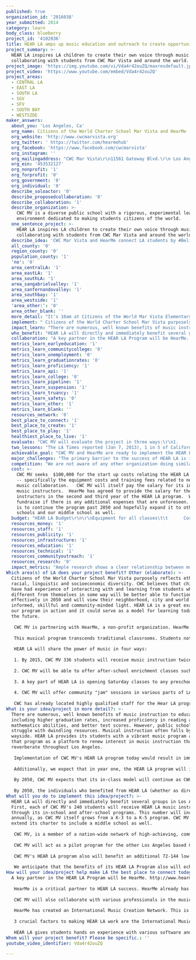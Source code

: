 ```yaml
---
published: true
organization_id: '2016038'
year_submitted: 2014
category: learn
body_class: blueberry
project_id: '4102036'
title: HEAR LA amps up music education and outreach to create opportunity for LA kids
project_summary: >-
  HEAR LA inspires LA children to create their own voice through music by
  collaborating with students from CWC Mar Vista and around the world.
project_image: 'https://img.youtube.com/vi/Vda4r42ouZQ/maxresdefault.jpg'
project_video: 'https://www.youtube.com/embed/Vda4r42ouZQ'
project_areas:
  - CENTRAL LA
  - EAST LA
  - SOUTH LA
  - SGV
  - SFV
  - SOUTH BAY
  - WESTSIDE
maker_answers:
  about_you: 'Los Angeles, Ca'
  org_name: Citizens of the World Charter School Mar Vista and HearMe
  org_website: 'http://www.cwcmarvista.org'
  org_twitter: ' https://twitter.com/hearmehub'
  org_facebook: 'https://www.facebook.com/cwcmarvista'
  org_instagram: ''
  org_mailingaddress: "CWC Mar Vista\r\n11561 Gateway Blvd.\r\n Los Angeles, CA  90064"
  org_ein: '453532127'
  org_nonprofit: '1'
  org_forprofit: '0'
  org_government: '0'
  org_individual: '0'
  describe_soloactor: '0'
  describe_proposedcollaboration: '0'
  describe_collaboration: '1'
  describe_organization: >-
    CWC MV is a diverse public school with a rigorous, experimental learning
    environment dedicated to making students citizens of the world.
  one_sentence_project: >-
    HEAR LA inspires LA children to create their own voice through music by
    collaborating with students from CWC Mar Vista and around the world.
  describe_idea: 'CWC Mar Vista and HearMe connect LA students by #BelieveInThePowerOfMusic'
  all_county: '0'
  region_county: '0'
  population_county: '1'
  'no': '0'
  area_centralLA: '1'
  area_eastLA: '1'
  area_southLA: '1'
  area_sangabrielvalley: '1'
  area_sanfernandovalley: '1'
  area_southbay: '1'
  area_westside: '1'
  'area_other:': '0'
  area_other_blank: ''
  more_detail: "It’s 10am at Citizens of the World Mar Vista Elementary School (CWC MV) and a group of first graders in their HEAR LA hub study music and are inspired.  They create their own unique piece…. \r\n\r\nVia the network they are joined with a fourth grader from Silverlake…\r\n\r\nthat features a solo from a violinist in Iraq….\r\n\r\nthat’s being produced by a brother/sister team who live in a homeless shelter in New York City.\r\n\r\nHEAR LA offers music to students in-class, afterschool and free weekend instruction, targeting low-income children.  Students will simultaneously learn about music and different cultures as they create, record, and collaborate with students at other schools and youth centers throughout the city, the country, and the world. \r\n"
  implement: " Citizens of the World Charter School Mar Vista purposely reflects ethnic, racial, linguistic and socioeconomic diversity.  CWC believes that children who have had experience of interacting with and learning from students who are different from themselves in some way will be better able to function effectively in 2050 and will view their neighborhood, city and world in a more informed, skillful and community-minded light.  HEAR LA is a great example of our program in action and it could serve as a model for learning today and in the future. \r\n\r\nCWC MV is partnering with HearMe, a non-profit organization.  HearMe’s mission is to develop a powerful international community connecting young people, giving preference to disadvantaged youth, through music creation, recording and production. \r\n\r\nThis musical program transcends traditional classrooms.  Students not only learn to play, but to express themselves in new and creative ways as they are inspired through their collaboration with other Los Angeles and global students. \r\n\r\nHEAR LA will share the power of music in four ways: \r\n\r\n1. By 2015, CWC MV 336 students will receive music instruction twice weekly in class instruction.\r\n \r\n2. CWC MV will be able to offer after-school enrichment classes such as a concert wind instrument band or songwriting.\r\n\r\n3. A key part of HEAR LA is opening Saturday classes to any preschool or elementary age student in Los Angeles who qualifies for free or reduced lunch.  CWC MV, in partnership with HEARME, already has promotional materials and an outreach plan to ensure awareness of this program.  The students in the weekend program will experience a weekly six-hour session, which includes a healthy, free snack and lunch.\r\n\r\n4. CWC MV will offer community \"jam\" sessions in various parts of LA in order to inspire similar programs across the city and increase our collaborative network. \r\n \r\nCWC has already located highly qualified staff for the Hear LA program.  HearMe will provide these instructors with technical training needed to set up and operate the network collaboration portion of the music program.  We also have a detailed budget identifying all the necessary instruments and equipment for the HearMe Music Program and have made arrangements for preferred pricing for that equipment.\r\n"
  impact_learn: "There are numerous, well known benefits of music instruction to education, including higher graduation rates, increased proficiency in reading and mathematics abilities, and better test scores.  However, public schools today struggle with dwindling resources.  Musical instruction often falls by the wayside.  HEAR LA provides its students with a vibrant music program and uses that program as a platform to renew interest in music instruction that will reverberate throughout Los Angeles.  \r\n\r\nImplementation of CWC MV's HEAR LA program today would result in immediate direct benefits to hundreds of students participating in the weekday and weekend HEAR LA program annually.  These students would benefit from immediate exposure to quality music instruction that, in addition to boosting creativity and self-expression, will also increase the likelihood of successful graduation, reading and math achievement and higher test scores.  \r\n\r\nAdditionally, we expect that in year one, the HEAR LA program will improve learning throughout Los Angeles by inspiring other schools and youth centers to develop similar programs and to participate in the HEAR ME network of youth-based collaborative music.  When HEAR LA opens it will be one of at least six global Hub locations.  By 2017, HearMe plans to expand to 125 locations across the world.\r\n\r\nBy 2050, CWC MV expects that its in-class model will continue as CWC itself grows.  We also anticipate using former HEAR LA students as mentors to current students.  CWC MV further expects that the available network of musical collaboration partners will have expanded exponentially through the \"ripple effect.\"  By 2050, we hope for hundreds of participating schools/youth centers and network collaborators throughout Los Angeles and across the globe. \r\n\r\nBy 2050, the individuals who benefited from HEAR LA (whether as direct participants or indirectly as students of programs inspired by HEAR LA) will have become our city's taxpayers, voters, and decision-makers.  By that time, we would expect these Angelinos will be more likely to have graduated from high school, achieved proficiency in reading and math, and scored higher on standardized tests than students without access to music programs.  Additionally, we would expect that the Angelinos who participated in HEAR LA would have a higher degree of social connectedness, which as the LA2050 report recognizes, \"is [itself] tied to educational attainment.\" \r\n"
  who_benefit: "HEAR LA will directly and immediately benefit several groups in Los Angeles.  First, each of CWC MV's 240 students will receive HEAR LA music instruction through its in-school and after-school programs.  This number will increase annually, as CWC MV itself grows from a K-3 to a K-5 program.  CWC MV plans to extend its charter to include a middle school as well.  \r\n\r\nCWC MV, is a member of a nation-wide network of high-achieving, community-based public schools that currently serves the culturally diverse populations of Mar Vista and nearby Westside neighborhoods.  These neighborhoods are 51% Caucasian, 26% Latino, 7% Asian, 14% African-American, and 2% other.  \r\n\r\nCWC MV will act as a pilot program for the other Los Angeles based CWC schools located in Hollywood and Silver Lake, effectively tripling the initial impact of the program, through expansion of the in-class and after-school instruction. \r\n\r\nCWC MV's HEAR LA program also will benefit an additional 72-144 low-income preschool and elementary school aged children annually through its weekend program in partnership with HearMe.  These children are unlikely to benefit from a music instruction program without HEAR LA.\r\n\r\nWe anticipate that the benefits of its HEAR LA Program also will echo throughout Los Angeles through the traveling demonstration or community \"jam\" session component of the Program.  This will, in turn, expand the network of participants in other schools or youth centers throughout the city.  Indeed, because HEAR LA is not limited by physical location, the potential reach of its impact is limitless.\r\n"
  collaboration: "A key partner in the HEAR LA Program will be HearMe.  http://www.hearmehub.org\r\n\r\nHearMe is a critical partner to HEAR LA success.  HearMe already has developed a curriculum and software for virtual music collaboration.  Through this partnership, HearMe will provide its curriculum and technical training to CWC MV's HEAR LA instructors.  Additionally, HearMe will help funding for HEAR LA’s second and third year of weekend instruction for low-income students.  Fundraising from both CWC MV and HearMe will supplement future years. We plan to expand it to the other CWC schools and hopefully other public LA schools.  CWC MV and HearMe are excited to begin their collaboration and are in process of formalizing their agreement.\r\n  \r\nCWC MV will also collaborate with various professionals in the music industry, who will lend their music-making and recording expertise to the success of this project.  These professionals include composers and professional musicians\r\n\r\nHearMe has created an International Music Creation Network.  This is a way for the various HearMe Hubs to connect through the web.  HEAR LA would be one of the first hubs.  As forerunners, our students would be learning cutting edge technology.  As of now that connection is via SoundCloud, which enables sites to collaborate in virtual time.  Every day there are new developments that HearMe follows and it looks like shortly, students will be able to collaborate in real time.\r\n\r\n3 crucial factors to making HEAR LA work are the International Music Creation Network, students from diverse backgrounds and their imaginations.\r\n\r\nHEAR LA gives students hands on experience with various software and music applications but also teaches them about teamwork, handling critiques and turning criticism into a positive.  Every student will have the chance to be a leader and also to be a follower.  By being a part of a global network, students will realize how big and how small the world is.  They will get the chance to forge friendships across the global and bring new awareness to what is happening in those areas.  HearMe plans to reach out to war torn countries and bring hope to children across the globe.  Our LA students could be companions in peace and global unity and understanding.\r\n"
  metrics_learn_earlyeducation: '1'
  metrics_learn_communitycollege: '0'
  metrics_learn_unemployment: '0'
  metrics_learn_graduationrates: '0'
  metrics_learn_proficiency: '1'
  metrics_learn_api: '1'
  metrics_learn_college: '0'
  metrics_learn_pipeline: '1'
  metrics_learn_suspension: '1'
  metrics_learn_truancy: '1'
  metrics_learn_safety: '0'
  metrics_learn_other: '1'
  metrics_learn_blank: ''
  resources_network: '0'
  best_place_to_connect: '1'
  best_place_to_create: '1'
  best_place_to_play: '1'
  healthiest_place_to_live: '1'
  evaluate: "CWC MV will evaluate the project in three ways:\r\n1.     We will do an assessment of subject area proficiency and growth including music, math, reading, technology and social emotional skills.\r\n\r\nCWC MV will evaluate the success of the direct instruction component of the HEAR LA Program. We will form a baseline of engagement and proficiency in each area to compare against at the conclusion of the program’s first year. \r\n\r\nWe will also utilize data from years where the program has not been implemented to compare proficiency and growth rates with the program against proficiency and growth rates without the program.\r\nWe predict that Math, Reading, Musical and social emotional skills will have a growth rate of 40%\r\n\r\n2.     We will conduct satisfaction surveys with parents of HEAR LA students to obtain anecdotal observations of growth of confidence in musical ability, comfort with technology, and math and reading skills in their children. We expect parents will be at least  90% very satisfied with the program and 90% report significant or very significant growth (as observed by them) in math, reading, comfort with technology, musical ability, or social emotional skill.\r\n\r\nParticipating students will self-report, via surveys, their current opportunities for musical instruction, proclivity for math and reading, current self-perception of their musical abilities, and current knowledge of particular cultures with which we will be interacting, both within LA and globally.  Surveys will be conducted at the beginning and end of the program. For example, we expect a proclivity for math and reading to have a 40% increase.\r\n\r\n3.     In-class, after school, weekend participation, and community jam sessions will be critical to the success and growth of the program.   We will track both in-school and community participation rates based on enrollment, population and socio-economic data.  We plan to do at least 4 jam sessions with 40 children per session.\r\n\r\nCWC MV will identify outreach partners and measure level of interest, participation, and adoption of the program through these sources.  Participant and organization engagement will be evaluated via participation rates and surveys.   \r\n\r\nLonger term, we will also assess continuity between organizations who serve low-income children. By tracking the movement of students through community programs, we can be a part of ensuring low-income children know about and can take advantage of other opportunities throughout the city."
  two_lessons: "The LA Times reported (Jan 7, 2013), 1 in 5 of California children live in poverty.  Ann O’Leary stated in that article “Our ability to thrive as the world’s ninth largest economy depends on having an educated, healthy and stable next generation of workers.”  HEAR LA reaches out to groups of disadvantaged youth by teaching them to use iPad based recording studios, instruments, music education software, and connecting them to a larger International Music Network.  HEAR LA will give students the vocabulary and the confidence to become active participants in the music industry, in Los Angeles and in the world.  HEAR LA will keep not only students but also Los Angeles relevant in a global world.  Funding from LA 2050 will position children of Los Angeles to be global leaders.  \r\n\r\nCWC MV's HEAR LA Music Program allows children in Los Angeles to embrace music as a way to express themselves and share that expression with others outside their immediate communities.   It is often easy in a big city for children to feel small and think their voice doesn’t matter.  HEAR LA proves to them that not only does their voice matter, but people all over the world care what they have to say.  By empowering our city’s children, we will be inspiring them to learn more, to try more and to engage in the world around them. Music instruction can spur creativity and confidence in the classroom, while also supporting advancement in mathematics and language arts, improving test scores and increasing the likelihood of graduation.\r\n\r\nBy connecting in a meaningful way and using the universal language of music, our children will learn more about other cultures, other religions, other ways of life and other perspectives.  Imagine in 2050, formerly disadvantaged youth are the doers and leaders not only in the music industry but leaders of the world.  Los Angeles can become a global center because we started today, with 350 pre- and elementary school aged kids, and taught them music appreciation, songwriting, editing, production, and instrument instruction while virtually collaborating throughout our city and the world.   \r\n"
  achievable_goal: "CWC MV and HearMe are ready to implement the HEAR LA program the moment funding is in place.  CWC simply needs to augment its existing music education and after school programs to include HEAR LA.  CWC has a lead teacher, Hayley Roberts; ready to oversee the HEAR LA program.  Ms. Roberts has a passion for music and worked as a curriculum writer for Music and Geography for the International Middle Years Curriculum (IMYC), which is taught internationally in 40+ countries. \r\n\r\nHearMe stands ready to supply the necessary technology training and assist with equipment requisition.   HearMe has an existing, replicable and easily deployed model for instruction and collaboration.  \r\n"
  major_challenges: "The primary barrier to the success of HEAR LA is initial funding.  CWC MV has funding in place to ensure the continuation of the HEAR LA program past its inaugural year, but we need seed money to purchase the necessary equipment and supplemental training needed to launch HEAR LA.  \r\n\r\nOur second greatest challenge lies in ensuring the HEAR LA Program reaches a meaningful number of low-income students.  This is a key component of the HEAR LA Program.  In order to ensure low-income participation, CWC MV, in collaboration with HearMe, formulated the cost-free weekend component of the HEAR LA music program, which will exclusively serve students who qualify for free and reduced lunch.  \r\n\r\nWe also plan to facilitate low-income participation by including free lunch and snacks and by consolidating classes to a single weekend day to minimize transportation burdens.  CWC MV has an outreach plan in place to publicize the availability of this program to low-income families throughout West Los Angeles. \r\n"
  competition: "We are not aware of any other organization doing similar work, other than our partner, HearMe. \r\n\r\nHEAR LA is unique because it is more than just a music class.  Through musical collaboration with children in communities throughout Los Angeles and beyond, participants in the HEAR LA programs will gain an appreciation for collaboration with those outside their immediate community, realizing the benefits of social connectedness and creating a sense of investment in the larger community of Los Angeles.   A sense of local social connectedness is vital to the future success of Los Angeles, as is an understanding of our relatedness to others on a national and global level.  With this program, HEAR LA students will be inspired to make a real and lasting contribution to the world around us. "
  cost: >-
    CWC MV seeks  $100,000 for the start up costs relating the HEAR LA Program
    -- specifically the equipment costs and training fees related to network
    music collaboration.   CWC MV will itself pay the salary for its in-class
    music instructors.  HearMe has agreed to provide the salary for the weekend
    instructors in the second and third year of the HEAR LA program.  We plan to
    fundraise if there is any additional expenses that are unforeseen.  The plan
    is to continue the program past 2050 and hopefully expand it to other CWC
    schools and our middle school as well. 
  budget: "HEAR LA Budget\r\n\r\nEquipment for all classes\t\t      Cost/Item\tItems\t Total\t\r\nMidi Keyboards - Akai MPK49\t $500.00 \t8\t    $4,000.00 \r\nDrum Pads - Yamaha DD-65\t         $220.00 \t8\t    $1,760.00 \r\n\r\nRainbow Orchestra                         Cost/Item \tItems\t Total\t\t\r\nBoomwhackers                                  $20.00 \t         8\t $160.00 \r\nHand bells\t                                        $30.00 \t         4\t $120.00 \r\nChime bars\t                                        $10.00 \t       10\t $100.00 \r\nPercussion\t                                         $40.00       \t4\t  $160.00 \r\n \r\nOrff Schulwerk Group\t                 Cost/Item\tItems\t Total\t\r\nStarter kit \t \t                                $5,000.00 \t1\t $5,000.00 \r\n(contains Xylophones, Metallophone, Timpani, Hand Percussion, Glockenspiels, Temple Blocks)\r\n\r\nSteel Drumming\t\t                  Cost/Item\tItems\t Total\t\r\nJumbie Jams Steel Drums\t $200.00 \t25\t $5,000.00 \r\n\r\nConcert wind band                     Cost/Item\tItems\t Total\t\t\r\nAlto Sax\t                                 $800.00 \t8\t $6,400.00 \r\nTenor Sax\t                                 $1,600.00 \t2\t $3,200.00 \r\nCornet\t\t                                  $500.00 \t8\t $4,000.00 \r\nDrum Kit\t                                  $500.00 \t1\t $500.00 \r\nTrombone\t                                  $600.00 \t4\t $2,400.00 \r\nFlute\t \t                                  $500.00 \t10\t $5,000.00 \r\nClarinet\t                                         $800.00 \t10\t $8,000.00 \r\nBass Guitar\t  $200.00 \t4\t $800.00 \r\nPercussion\t $1,000.00 \t1\t $1,000.00 \r\nBass Drum\t $700.00 \t1\t $700.00 \r\nMusic Stands\t $40.00 \t30\t $1,200.00 \r\nSheet Music/Books\t $1,000.00 \t1\t $1,000.00 \r\n\r\nRecording Equipment\t Cost/Item\tItems\t Total\t\r\niPad\t\t\t $505.00 \t8\t $4,040.00 \r\nNektar Masterkeyboards\t $100.00 \t8\t $800.00 \r\nSteinberg UR44 \t\t $225.00 \t8\t $1,800.00 \r\nAT2020 Condenser Mic\t $89.00 \t16\t $1,424.00 \r\nBX5 D2 Monitors \t $235.00 \t2\t $470.00 \r\nShure SM58 Microphones\t $190.00 \t8\t $1,520.00 \r\nMic Stands\t\t       $20.00 \t24\t $480.00 \r\nHeadphones\t\t $30.00 \t32\t $960.00 \r\nPop filters\t\t         $30.00 \t16\t $480.00 \r\nDevice Management\t $400.00 \t1\t $400.00 \r\nConnectivity\t\t $2,000.00 \t1\t $2,000.00 \r\niPad Stands\t\t $50.00 \t8\t $400.00 \r\n\r\nAdministration\t Cost/Item\t\r\nPromotion\t\t  $600.00 \r\nShipping and Delivery\t$600.00 \r\nInsurance\t\t$400.00 \r\nSession Staff\t\t$6,400.00 \t3\t $19,200.00 \r\nAfter school Staff\t$7,830.00 \r\nSnacks/Lunch\t \t$15.00 \t\t144\t $2,160.00 \r\nTravel/Lodging\t\t$3,250.00 \r\nHearMe Training\t\t$700.00 \r\n\t\t\t\t\r\nTotal Budget $100,014.00 "
  resources_money: '1'
  resources_staff: '1'
  resources_publicity: '1'
  resources_infrastructure: '1'
  resources_education: '1'
  resources_technical: '1'
  resources_communityoutreach: '1'
  resources_research: '0'
  impact_metrics: "Ample research shows a clear relationship between music instruction and graduation rates, improved test scores, and increased success in mathematics and reading.  For example, the Harris Interactive poll of high school principals (Spring 2006) found that schools with music programs have significantly higher graduation rates than do those without programs (90.2% as compared to 72.9%).  That same study determined that schools with music programs have significantly higher attendance rates than those without programs (93.3% as compared to 84.9%).  Other studies, such as those noted in Dr. Alfred A. Tomatis's well-known book Pourquoi Mozart, have also shown a direct relationship music education and increased success in math and reading. \r\n\r\nBy engaging with organizations that also serve low-income communities and students, HEAR LA can help create a network of opportunity for children.   Low-income families are often not aware of every opportunity available to them.  By connecting families and children with several organizations, participation in early education programs via partnering organizations will likely increase.  Connectedness between the participating families can also create a tighter sense of community and support.   Peer pressure is a powerful thing and if we can create a positive environment where learning and excelling in non-traditional ways is valued, the confidence that students acquire can carry them through difficult transitions.\r\n"
Which area(s) of LA does your project benefit? Other (elaborate): >-
  Citizens of the World Charter School Mar Vista purposely reflects ethnic,
  racial, linguistic and socioeconomic diversity. CWC believes that children who
  have had experience of interacting with and learning from students who are
  different from themselves in some way will be better able to function
  effectively in 2050 and will view their neighborhood, city and world in a more
  informed, skillful and community-minded light. HEAR LA is a great example of
  our program in action and it could serve as a model for learning today and in
  the future. 
   
   CWC MV is partnering with HearMe, a non-profit organization. HearMe’s mission is to develop a powerful international community connecting young people, giving preference to disadvantaged youth, through music creation, recording and production. 
   
   This musical program transcends traditional classrooms. Students not only learn to play, but to express themselves in new and creative ways as they are inspired through their collaboration with other Los Angeles and global students. 
   
   HEAR LA will share the power of music in four ways: 
   
   1. By 2015, CWC MV 336 students will receive music instruction twice weekly in class instruction.
    
   2. CWC MV will be able to offer after-school enrichment classes such as a concert wind instrument band or songwriting.
   
   3. A key part of HEAR LA is opening Saturday classes to any preschool or elementary age student in Los Angeles who qualifies for free or reduced lunch. CWC MV, in partnership with HEARME, already has promotional materials and an outreach plan to ensure awareness of this program. The students in the weekend program will experience a weekly six-hour session, which includes a healthy, free snack and lunch.
   
   4. CWC MV will offer community "jam" sessions in various parts of LA in order to inspire similar programs across the city and increase our collaborative network. 
    
   CWC has already located highly qualified staff for the Hear LA program. HearMe will provide these instructors with technical training needed to set up and operate the network collaboration portion of the music program. We also have a detailed budget identifying all the necessary instruments and equipment for the HearMe Music Program and have made arrangements for preferred pricing for that equipment.
What is your idea/project in more detail?: >-
  There are numerous, well known benefits of music instruction to education,
  including higher graduation rates, increased proficiency in reading and
  mathematics abilities, and better test scores. However, public schools today
  struggle with dwindling resources. Musical instruction often falls by the
  wayside. HEAR LA provides its students with a vibrant music program and uses
  that program as a platform to renew interest in music instruction that will
  reverberate throughout Los Angeles. 
   
   Implementation of CWC MV's HEAR LA program today would result in immediate direct benefits to hundreds of students participating in the weekday and weekend HEAR LA program annually. These students would benefit from immediate exposure to quality music instruction that, in addition to boosting creativity and self-expression, will also increase the likelihood of successful graduation, reading and math achievement and higher test scores. 
   
   Additionally, we expect that in year one, the HEAR LA program will improve learning throughout Los Angeles by inspiring other schools and youth centers to develop similar programs and to participate in the HEAR ME network of youth-based collaborative music. When HEAR LA opens it will be one of at least six global Hub locations. By 2017, HearMe plans to expand to 125 locations across the world.
   
   By 2050, CWC MV expects that its in-class model will continue as CWC itself grows. We also anticipate using former HEAR LA students as mentors to current students. CWC MV further expects that the available network of musical collaboration partners will have expanded exponentially through the "ripple effect." By 2050, we hope for hundreds of participating schools/youth centers and network collaborators throughout Los Angeles and across the globe. 
   
   By 2050, the individuals who benefited from HEAR LA (whether as direct participants or indirectly as students of programs inspired by HEAR LA) will have become our city's taxpayers, voters, and decision-makers. By that time, we would expect these Angelinos will be more likely to have graduated from high school, achieved proficiency in reading and math, and scored higher on standardized tests than students without access to music programs. Additionally, we would expect that the Angelinos who participated in HEAR LA would have a higher degree of social connectedness, which as the LA2050 report recognizes, "is [itself] tied to educational attainment."
What will you do to implement this idea/project?: >-
  HEAR LA will directly and immediately benefit several groups in Los Angeles.
  First, each of CWC MV's 240 students will receive HEAR LA music instruction
  through its in-school and after-school programs. This number will increase
  annually, as CWC MV itself grows from a K-3 to a K-5 program. CWC MV plans to
  extend its charter to include a middle school as well. 
   
   CWC MV, is a member of a nation-wide network of high-achieving, community-based public schools that currently serves the culturally diverse populations of Mar Vista and nearby Westside neighborhoods. These neighborhoods are 51% Caucasian, 26% Latino, 7% Asian, 14% African-American, and 2% other. 
   
   CWC MV will act as a pilot program for the other Los Angeles based CWC schools located in Hollywood and Silver Lake, effectively tripling the initial impact of the program, through expansion of the in-class and after-school instruction. 
   
   CWC MV's HEAR LA program also will benefit an additional 72-144 low-income preschool and elementary school aged children annually through its weekend program in partnership with HearMe. These children are unlikely to benefit from a music instruction program without HEAR LA.
   
   We anticipate that the benefits of its HEAR LA Program also will echo throughout Los Angeles through the traveling demonstration or community "jam" session component of the Program. This will, in turn, expand the network of participants in other schools or youth centers throughout the city. Indeed, because HEAR LA is not limited by physical location, the potential reach of its impact is limitless.
How will your idea/project help make LA the best place to connect today? In LA2050?: |-
  A key partner in the HEAR LA Program will be HearMe. http://www.hearmehub.org
   
   HearMe is a critical partner to HEAR LA success. HearMe already has developed a curriculum and software for virtual music collaboration. Through this partnership, HearMe will provide its curriculum and technical training to CWC MV's HEAR LA instructors. Additionally, HearMe will help funding for HEAR LA’s second and third year of weekend instruction for low-income students. Fundraising from both CWC MV and HearMe will supplement future years. We plan to expand it to the other CWC schools and hopefully other public LA schools. CWC MV and HearMe are excited to begin their collaboration and are in process of formalizing their agreement.
    
   CWC MV will also collaborate with various professionals in the music industry, who will lend their music-making and recording expertise to the success of this project. These professionals include composers and professional musicians
   
   HearMe has created an International Music Creation Network. This is a way for the various HearMe Hubs to connect through the web. HEAR LA would be one of the first hubs. As forerunners, our students would be learning cutting edge technology. As of now that connection is via SoundCloud, which enables sites to collaborate in virtual time. Every day there are new developments that HearMe follows and it looks like shortly, students will be able to collaborate in real time.
   
   3 crucial factors to making HEAR LA work are the International Music Creation Network, students from diverse backgrounds and their imaginations.
   
   HEAR LA gives students hands on experience with various software and music applications but also teaches them about teamwork, handling critiques and turning criticism into a positive. Every student will have the chance to be a leader and also to be a follower. By being a part of a global network, students will realize how big and how small the world is. They will get the chance to forge friendships across the global and bring new awareness to what is happening in those areas. HearMe plans to reach out to war torn countries and bring hope to children across the globe. Our LA students could be companions in peace and global unity and understanding.
Whom will your project benefit? Please be specific.: ''
youtube_video_identifier: Vda4r42ouZQ

---
```

